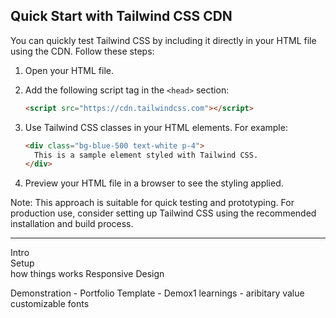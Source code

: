 ## Quick Start with Tailwind CSS CDN

You can quickly test Tailwind CSS by including it directly in your HTML file using the CDN. Follow these steps:

1. Open your HTML file.

2. Add the following script tag in the `<head>` section:

   ```html
   <script src="https://cdn.tailwindcss.com"></script>
   ```

3. Use Tailwind CSS classes in your HTML elements. For example:

   ```html
   <div class="bg-blue-500 text-white p-4">
     This is a sample element styled with Tailwind CSS.
   </div>
   ```

4. Preview your HTML file in a browser to see the styling applied.

Note: This approach is suitable for quick testing and prototyping. For production use, consider setting up Tailwind CSS using the recommended installation and build process.

---

Intro  
Setup  
how things works
Responsive Design

Demonstration - Portfolio Template - Demox1
learnings - aribitary value 
customizable fonts
